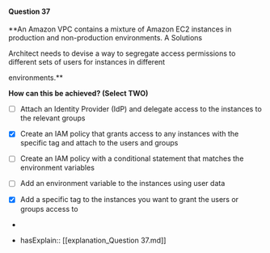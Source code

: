 #### Question  37

**An Amazon VPC contains a mixture of Amazon EC2 instances in production and non-production environments. A Solutions

Architect needs to devise a way to segregate access permissions to different sets of users for instances in different

environments.**

**How can this be achieved? (Select TWO)**

- [ ] Attach an Identity Provider (IdP) and delegate access to the instances to the relevant groups

- [x] Create an IAM policy that grants access to any instances with the specific tag and attach to the users and groups

- [ ] Create an IAM policy with a conditional statement that matches the environment variables

- [ ] Add an environment variable to the instances using user data

- [x] Add a specific tag to the instances you want to grant the users or groups access to

*

- hasExplain:: [[explanation_Question  37.md]]
